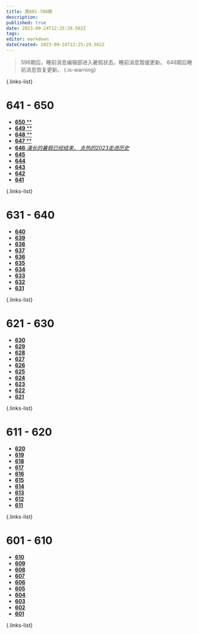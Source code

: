 ```yaml
---
title: 第601-700期
description: 
published: true
date: 2023-09-24T12:25:29.562Z
tags: 
editor: markdown
dateCreated: 2023-09-24T12:25:29.562Z
---
```


> 596期后，睡前消息编辑部进入暑假状态，睡前消息暂缓更新。
> 646期后睡前消息恢复更新。
{.is-warning}

{.links-list}

<!--

# 691 - 700

- [**700** **](./601-700/700.md)
- [**699** **](./601-700/699.md)
- [**698** **](./601-700/698.md)
- [**697** **](./601-700/697.md)
- [**696** **](./601-700/696.md)
- [**695** **](./601-700/695.md)
- [**694** **](./601-700/694.md)
- [**693** **](./601-700/693.md)
- [**692** **](./601-700/692.md)
- [**691** **](./601-700/691.md)

{.links-list}

# 681 - 690

- [**690** **](./601-700/690.md)
- [**689** **](./601-700/689.md)
- [**688** **](./601-700/688.md)
- [**687** **](./601-700/687.md)
- [**686** **](./601-700/686.md)
- [**685** **](./601-700/685.md)
- [**684** **](./601-700/684.md)
- [**683** **](./601-700/683.md)
- [**682** **](./601-700/682.md)
- [**681** **](./601-700/681.md)

{.links-list}

# 671 - 680

- [**680** **](./601-700/680.md)
- [**679** **](./601-700/679.md)
- [**678** **](./601-700/678.md)
- [**677** **](./601-700/677.md)
- [**676** **](./601-700/676.md)
- [**675** **](./601-700/675.md)
- [**674** **](./601-700/674.md)
- [**673** **](./601-700/673.md)
- [**672** **](./601-700/672.md)
- [**671** **](./601-700/671.md)

{.links-list}

# 661 - 670

- [**670** **](./601-700/670.md)
- [**669** **](./601-700/669.md)
- [**668** **](./601-700/668.md)
- [**667** **](./601-700/667.md)
- [**666** **](./601-700/666.md)
- [**665** **](./601-700/665.md)
- [**664** **](./601-700/664.md)
- [**663** **](./601-700/663.md)
- [**662** **](./601-700/662.md)
- [**661** **](./601-700/661.md)

{.links-list}

# 651 - 660

- [**660** **](./601-700/660.md)
- [**659** **](./601-700/659.md)
- [**658** **](./601-700/658.md)
- [**657** **](./601-700/657.md)
- [**656** **](./601-700/656.md)
- [**655** **](./601-700/655.md)
- [**654** **](./601-700/654.md)
- [**653** **](./601-700/653.md)
- [**652** **](./601-700/652.md)
- [**651** **](./601-700/651.md)

{.links-list}

-->

# 641 - 650 

- [**650** **](./601-700/650.md)
- [**649** **](./601-700/649.md)
- [**648** **](./601-700/648.md)
- [**647** **](./601-700/647.md)
- [**646** *漫长的暑假已经结束， 炎热的2023走进历史*](./601-700/646.md)
- [**645** ](./601-700/645.md)
- [**644** ](./601-700/644.md)
- [**643** ](./601-700/643.md)
- [**642** ](./601-700/642.md)
- [**641** ](./601-700/641.md)

{.links-list}

# 631 - 640

- [**640** ](./601-700/640.md)
- [**639** ](./601-700/639.md)
- [**638** ](./601-700/638.md)
- [**637** ](./601-700/637.md)
- [**636** ](./601-700/636.md)
- [**635** ](./601-700/635.md)
- [**634** ](./601-700/634.md)
- [**633** ](./601-700/633.md)
- [**632** ](./601-700/632.md)
- [**631** ](./601-700/631.md)

{.links-list}

# 621 - 630

- [**630** ](./601-700/630.md)
- [**629** ](./601-700/629.md)
- [**628** ](./601-700/628.md)
- [**627** ](./601-700/627.md)
- [**626** ](./601-700/626.md)
- [**625** ](./601-700/625.md)
- [**624** ](./601-700/624.md)
- [**623** ](./601-700/623.md)
- [**622** ](./601-700/622.md)
- [**621** ](./601-700/621.md)

{.links-list}

# 611 - 620

- [**620** ](./601-700/620.md)
- [**619** ](./601-700/619.md)
- [**618** ](./601-700/618.md)
- [**617** ](./601-700/617.md)
- [**616** ](./601-700/616.md)
- [**615** ](./601-700/615.md)
- [**614** ](./601-700/614.md)
- [**613** ](./601-700/613.md)
- [**612** ](./601-700/612.md)
- [**611** ](./601-700/611.md)

{.links-list}

# 601 - 610

- [**610** ](./601-700/610.md)
- [**609** ](./601-700/609.md)
- [**608** ](./601-700/608.md)
- [**607** ](./601-700/607.md)
- [**606** ](./601-700/606.md)
- [**605** ](./601-700/605.md)
- [**604** ](./601-700/604.md)
- [**603** ](./601-700/603.md)
- [**602** ](./601-700/602.md)
- [**601** ](./601-700/601.md)

{.links-list}
